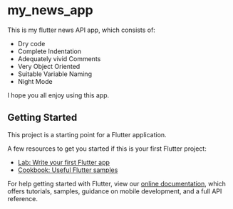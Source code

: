 # my_news_app

This is my flutter news API app, which consists of:
- Dry code
- Complete Indentation
- Adequately vivid Comments
- Very Object Oriented
- Suitable Variable Naming
- Night Mode

I hope you all enjoy using this app.



## Getting Started

This project is a starting point for a Flutter application.

A few resources to get you started if this is your first Flutter project:

- [Lab: Write your first Flutter app](https://flutter.dev/docs/get-started/codelab)
- [Cookbook: Useful Flutter samples](https://flutter.dev/docs/cookbook)

For help getting started with Flutter, view our
[online documentation](https://flutter.dev/docs), which offers tutorials,
samples, guidance on mobile development, and a full API reference.
